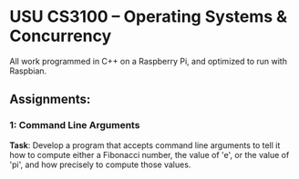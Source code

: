 # USU CS3100 – Operating Systems & Concurrency
All work programmed in C++ on a Raspberry Pi, and optimized to run with Raspbian. 

## Assignments:
### 1: Command Line Arguments
**Task**: Develop a program that accepts command line arguments to tell it how to compute either a Fibonacci number, the value of 'e', or the value of 'pi', and how precisely to compute those values. 

